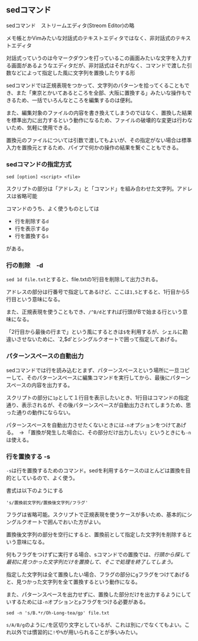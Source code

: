 ## sedコマンド　

sedコマンド　ストリームエディタ(Streom Editor)の略

メモ帳とかVimみたいな対話式のテキストエディタではなく、非対話式のテキストエディタ

対話式っていうのは今マークダウンを打っているこの画面みたいな文字を入力する画面があるようなエディタだが、非対話式はそれがなく、コマンドで渡した引数などによって指定した風に文字列を置換したりする形

sedコマンドでは正規表現をつかって、文字列のパターンを拾ってくることもでき、また「東京とかいてあるところを全部、大阪に置換する」みたいな操作もできるため、一括でいろんなところを編集するのは便利。

また、編集対象のファイルの内容を書き換えてしまうのではなく、置換した結果を標準出力に出力するという動作になるため、ファイルの破壊的な変更は行わないため、気軽に使用できる。

置換元のファイルについては引数で渡してもよいが、その指定がない場合は標準入力を置換元とするため、パイプで何かの操作の結果を繋ぐこともできる。

### sedコマンドの指定方式

```
sed [option] <script> <file>
```

スクリプトの部分は「アドレス」と「コマンド」を組み合わせた文字列。アドレスは省略可能

コマンドのうち、よく使うものとしては

- 行を削除する`d`
- 行を表示する`p`
- 行を置換する`s`

がある。

### 行の削除　-d

` sed 1d file.txt `とすると、file.txtの1行目を削除して出力される。

アドレスの部分は行番号で指定してあるけど、ここは`1,5`とすると、1行目から5行目という意味になる。

また、正規表現を使うこともでき、`/^B/d`とすれば行頭がBで始まる行という意味になる。

「2行目から最後の行まで」という風にするときは`$`を利用するが、シェルに勘違いさせないために、`2,$d'とシングルクオートで囲って指定してあげる。

### パターンスペースの自動出力

sedコマンドでは行を読み込むとまず、パターンスペースという場所に一旦コピーして、そのパターンスペースに編集コマンドを実行してから、最後にパターンスペースの内容を出力する。

スクリプトの部分に`1p`として１行目を表示したいとき、1行目はコマンドの指定通り、表示されるが、その後パターンスペースが自動出力されてしまうため、思った通りの動作にならない。

パターンスペースを自動出力させたくないときには`-n`オプションをつけてあげる。　→ 「置換が発生した場合に、その部分だけ出力したい」というときにも`-n`は使える。

### 行を置換する -s

`-s`は行を置換するためのコマンド。sedを利用するケースのほとんどは置換を目的としているので、よく使う。

書式は以下のようにする

```
's/置換前文字列/置換後文字列/フラグ'
```

フラグは省略可能。スクリプトで正規表現を使うケースが多いため、基本的にシングルクオートで囲んでおいた方がよい。

置換後文字列の部分を空行にすると、置換前として指定した文字列を削除するという意味になる。

何もフラグをつけずに実行する場合、sコマンドでの置換では、*行頭から探して最初に見つかった文字列だけを置換して、そこで処理を終了してしまう。*

指定した文字列は全て置換したい場合、フラグの部分に`g`フラグをつけてあげると、見つかった文字列を全て置換するという動作になる。

また、パターンスペースを出力せずに、置換した部分だけを出力するようにしていするためには`-n`オプションと`p`フラグをつける必要がある。

```
sed -n 's/B.*r/Oh-Long-tea/gp' file.txt
```

`s/A/B/g`のように`/`を区切り文字としているが、これは別に`/`でなくてもよい。これ以外では慣習的に`!`や`%`が用いられることが多いみたい。







